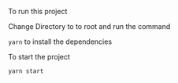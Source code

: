 To run this project

Change Directory to to root and run the command

 ```yarn``` to install the dependencies

To start the project

 ```yarn start```